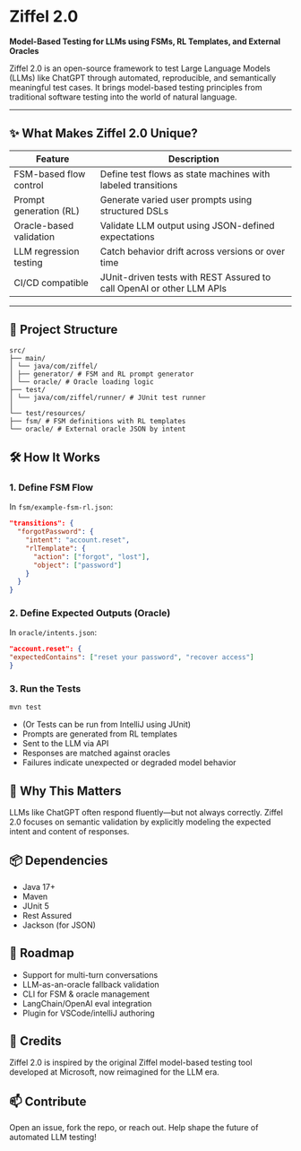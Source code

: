 # Ziffel 2.0

**Model-Based Testing for LLMs using FSMs, RL Templates, and External Oracles**

Ziffel 2.0 is an open-source framework to test Large Language Models (LLMs) like ChatGPT through automated, reproducible, and semantically meaningful test cases. It brings model-based testing principles from traditional software testing into the world of natural language.

---

## ✨ What Makes Ziffel 2.0 Unique?

| Feature                   | Description                                                                 |
|--------------------------|-----------------------------------------------------------------------------|
| FSM-based flow control   | Define test flows as state machines with labeled transitions                 |
| Prompt generation (RL)   | Generate varied user prompts using structured DSLs                          |
| Oracle-based validation  | Validate LLM output using JSON-defined expectations                         |
| LLM regression testing   | Catch behavior drift across versions or over time                           |
| CI/CD compatible         | JUnit-driven tests with REST Assured to call OpenAI or other LLM APIs       |

---

## 📁 Project Structure

```tree
src/
├── main/
│ └── java/com/ziffel/
│ ├── generator/ # FSM and RL prompt generator
│ └── oracle/ # Oracle loading logic
├── test/
│ └── java/com/ziffel/runner/ # JUnit test runner
│
└── test/resources/
├── fsm/ # FSM definitions with RL templates
└── oracle/ # External oracle JSON by intent
```

## 🛠️ How It Works

### 1. Define FSM Flow
In `fsm/example-fsm-rl.json`:
```json
"transitions": {
  "forgotPassword": {
    "intent": "account.reset",
    "rlTemplate": {
      "action": ["forgot", "lost"],
      "object": ["password"]
    }
  }
}
```

### 2. Define Expected Outputs (Oracle)
In `oracle/intents.json`:
```json
"account.reset": {
"expectedContains": ["reset your password", "recover access"]
}
```

### 3. Run the Tests
```bash
mvn test
```
* (Or Tests can be run from IntelliJ using JUnit)
* Prompts are generated from RL templates
* Sent to the LLM via API
* Responses are matched against oracles
* Failures indicate unexpected or degraded model behavior

## 🔮 Why This Matters
LLMs like ChatGPT often respond fluently—but not always correctly. Ziffel 2.0 focuses on semantic validation by explicitly modeling the expected intent and content of responses.

## 📦 Dependencies
* Java 17+
* Maven
* JUnit 5
* Rest Assured
* Jackson (for JSON)

## 🚀 Roadmap
* Support for multi-turn conversations
* LLM-as-an-oracle fallback validation
* CLI for FSM & oracle management
* LangChain/OpenAI eval integration
* Plugin for VSCode/intelliJ authoring

## 🙌 Credits
Ziffel 2.0 is inspired by the original Ziffel model-based testing tool developed at Microsoft, now reimagined for the LLM era.

## 📫 Contribute
Open an issue, fork the repo, or reach out. Help shape the future of automated LLM testing!
